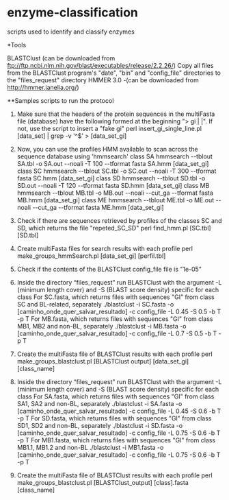 # enzyme-classification
scripts used to identify and classify enzymes

*Tools

BLASTClust  (can be downloaded from ftp://ftp.ncbi.nlm.nih.gov/blast/executables/release/2.2.26/)
	Copy all files from the BLASTClust program's "date", "bin" and "config_file" directories to the "files_request" directory
HMMER 3.0 -(can be downloaded from http://hmmer.janelia.org/)

**Samples scripts to run the protocol

1. Make sure that the headers of the protein sequences in the multiFasta file (database) have the following formed at the beginning "> gi | <NUMBER> |". If not, use the script to insert a "fake gi"
perl insert_gi_single_line.pl [data_set] | grep -v  '^$' > [data_set_gi]

2. Now, you can use the profiles HMM available to scan across the sequence database using 'hmmsearch'
class SA
hmmsearch --tblout SA.tbl -o SA.out --noali -T 100 --tformat fasta SA.hmm [data_set_gi]
class SC
hmmsearch --tblout SC.tbl -o SC.out --noali -T 300 --tformat fasta SC.hmm [data_set_gi]
class SD
hmmsearch --tblout SD.tbl -o SD.out --noali -T 120 --tformat fasta SD.hmm [data_set_gi]
class MB
hmmsearch --tblout MB.tbl -o MB.out --noali --cut_ga --tformat fasta MB.hmm [data_set_gi]
class ME
hmmsearch --tblout ME.tbl -o ME.out --noali --cut_ga --tformat fasta ME.hmm [data_set_gi]

3. Check if there are sequences retrieved by profiles of the classes SC and SD, which returns the file "repeted_SC_SD"
perl find_hmm.pl [SC.tbl] [SD.tbl] 

4. Create multiFasta files for search results with each profile
perl make_groups_hmmSearch.pl [data_set_gi] [perfil.tbl]

5. Check if the contents of the BLASTClust config_file file is "1e-05"

6. Inside the directory “files_request” run BLASTClust with the argument -L (minimum length cover) and -S (BLAST score density) specific for each class
For SC.fasta, which returns files with sequences "GI" from class SC and BL-related, separately 
./blastclust -i SC.fasta -o [caminho_onde_quer_salvar_resultado] -c config_file -L 0.45 -S 0.5 -b T -p T
For MB.fasta, which returns files with sequences "GI" from class MB1, MB2 and non-BL, separately 
./blastclust -i MB.fasta -o [caminho_onde_quer_salvar_resultado] -c config_file -L 0.7 -S 0.5 -b T -p T

7. Create the multiFasta file of BLASTClust results with each profile
perl make_groups_blastclust.pl [BLASTClust output] [data_set_gi] [class_name]

8. Inside the directory “files_request” run BLASTClust with the argument -L (minimum length cover) and -S (BLAST score density) specific for each class
For SA.fasta, which returns files with sequences "GI" from class SA1, SA2 and non-BL, separately 
./blastclust -i SA.fasta -o [caminho_onde_quer_salvar_resultado] -c config_file -L 0.45 -S 0.6 -b T -p T
For SD.fasta, which returns files with sequences "GI" from class SD1, SD2 and non-BL, separately
./blastclust -i SD.fasta -o [caminho_onde_quer_salvar_resultado] -c config_file -L 0.75 -S 0.6 -b T -p T
For MB1.fasta, which returns files with sequences "GI" from class MB1.1, MB1.2 and non-BL
./blastclust -i MB1.fasta -o [caminho_onde_quer_salvar_resultado] -c config_file -L 0.75 -S 0.6 -b T -p T

7. Create the multiFasta file of BLASTClust results with each profile
perl make_groups_blastclust.pl [BLASTClust_output] [class].fasta [class_name]
